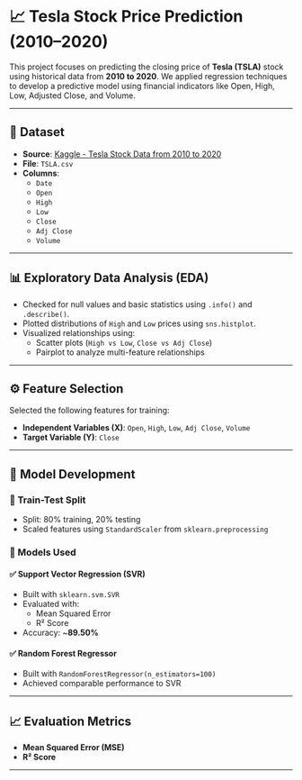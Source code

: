 # 📈 Tesla Stock Price Prediction (2010–2020)

This project focuses on predicting the closing price of **Tesla (TSLA)** stock using historical data from **2010 to 2020**. We applied regression techniques to develop a predictive model using financial indicators like Open, High, Low, Adjusted Close, and Volume.

---

## 📁 Dataset

- **Source**: [Kaggle - Tesla Stock Data from 2010 to 2020](https://www.kaggle.com/datasets)
- **File**: `TSLA.csv`
- **Columns**:
  - `Date`
  - `Open`
  - `High`
  - `Low`
  - `Close`
  - `Adj Close`
  - `Volume`

---

## 📊 Exploratory Data Analysis (EDA)

- Checked for null values and basic statistics using `.info()` and `.describe()`.
- Plotted distributions of `High` and `Low` prices using `sns.histplot`.
- Visualized relationships using:
  - Scatter plots (`High vs Low`, `Close vs Adj Close`)
  - Pairplot to analyze multi-feature relationships

---

## ⚙️ Feature Selection

Selected the following features for training:
- **Independent Variables (X)**: `Open`, `High`, `Low`, `Adj Close`, `Volume`
- **Target Variable (Y)**: `Close`

---

## 🧪 Model Development

### 🔹 Train-Test Split

- Split: 80% training, 20% testing
- Scaled features using `StandardScaler` from `sklearn.preprocessing`

### 🔹 Models Used

#### ✅ Support Vector Regression (SVR)
- Built with `sklearn.svm.SVR`
- Evaluated with:
  - Mean Squared Error
  - R² Score
- Accuracy: ~**89.50%**

#### ✅ Random Forest Regressor
- Built with `RandomForestRegressor(n_estimators=100)`
- Achieved comparable performance to SVR

---

## 📈 Evaluation Metrics

- **Mean Squared Error (MSE)**
- **R² Score**

---

